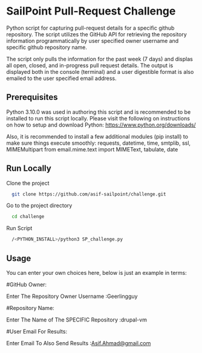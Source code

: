 
# SailPoint Pull-Request Challenge

Python script for capturing pull-request details for a specific github repository. The script utilizes the GitHub API for retrieving the repository information programmatically by user specified owner username and specific github repository name.
 
The script only pulls the information for the past week (7 days) and displas all open, closed, and in-progress pull request details. The output is displayed both in the console (terminal) and a user digestible format is also emailed to the user specified email address.


## Prerequisites
Python 3.10.0 was used in authoring this script and is recommended to be installed to run this script locally. Please visit the following on instructions on how to setup and download Python:
https://www.python.org/downloads/

Also, it is recommended to install a few additional modules (pip install) to make sure things execute smoothly: requests, datetime, time, smtplib, ssl, MIMEMultipart
from email.mime.text import MIMEText, tabulate, date
## Run Locally

Clone the project 

```bash
  git clone https://github.com/asif-sailpoint/challenge.git
```

Go to the project directory

```bash
  cd challenge
```

Run Script

```bash
  /<PYTHON_INSTALL>/python3 SP_challenge.py 
```



## Usage

You can enter your own choices here, below is just an example in terms:

#GitHub Owner:

Enter The Repository Owner Username :Geerlingguy

#Repository Name:

Enter The Name of The SPECIFIC Repository :drupal-vm

#User Email For Results:

Enter Email To Also Send Results :Asif.Ahmad@gmail.com

